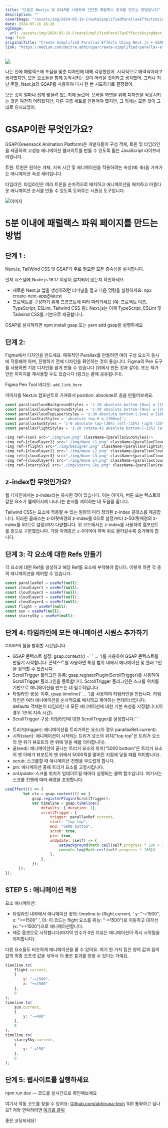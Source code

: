 ```yaml
---
title: "다음은 Nextjs 및 GSAP를 사용하여 간단한 패럴랙스 효과를 만드는 방법입니다"
description: ""
coverImage: "/assets/img/2024-05-16-CreateSimplifiedParallaxEffectsUsingNextjsGSAP_0.png"
date: 2024-05-16 16:28
ogImage: 
  url: /assets/img/2024-05-16-CreateSimplifiedParallaxEffectsUsingNextjsGSAP_0.png
tag: Tech
originalTitle: "Create Simplified Parallax Effects Using Next.js + GSAP"
link: "https://medium.com/@mitra.abhirupa/create-simplified-parallax-effects-using-next-js-gsap-in-10-mins-82d4d60cd15f"
---
```



<img src="/assets/img/2024-05-16-CreateSimplifiedParallaxEffectsUsingNextjsGSAP_0.png" />

나는 전에 패럴랙스에 초점을 맞춘 디자인에 대해 걱정했었어. 시각적으로 매력적이라고 생각했지만, 모든 요소들을 함께 동작시키는 것이 어려울 것이라고 생각했어. 그러나 지난 주말, Next.js와 GSAP를 사용하여 다시 한 번 시도하기로 결정했어.

모든 것이 얼마나 쉽게 맞물려 있는지에 놀랐어. 모바일 화면을 위해 디자인을 적응시키는 것은 여전히 어려웠지만, 다른 구름 세트를 만들어야 했지만, 그 외에는 모든 것이 그대로 유지되었어.

# GSAP이란 무엇인가요?

<div class="content-ad"></div>

GSAP(Greensock Animation Platform)은 개발자들이 구성 객체, 트윈 및 타임라인을 제공하여 고성능 애니메이션 웹사이트를 만들 수 있도록 돕는 JavaScript 라이브러리입니다.

트윈: 트윈은 원하는 개체, 지속 시간 및 애니메이션을 적용하려는 속성(예: 축)을 가져가는 애니메이션 속성 세터입니다.

타임라인: 타임라인은 여러 트윈을 순차적으로 배치하고 애니메이션을 배치하고 아름다운 애니메이션 순서를 만들 수 있도록 도와주는 시퀀싱 도구입니다.

![이미지](https://miro.medium.com/v2/resize:fit:1400/1*xmynutJ-2WQjKwB00KD34Q.gif)

<div class="content-ad"></div>

# 5분 이내에 패럴랙스 파워 페이지를 만드는 방법

## 단계 1 :

NextJs, TailWind CSS 및 GSAP가 주로 필요한 모든 종속성을 설치합니다.

먼저 시스템에 Node.js 18.17 이상이 설치되어 있는지 확인하세요.

<div class="content-ad"></div>

- 새로운 Next.js 앱을 생성하려면 터미널을 열고 다음 명령을 실행하세요: npx create-next-app@latest
- 프로젝트를 구성하기 위해 프롬프트에 따라 따라가세요 (예: 프로젝트 이름, TypeScript, ESLint, Tailwind CSS 등). Next.js는 이제 TypeScript, ESLint 및 Tailwind CSS를 기본으로 제공합니다.

GSAP를 설치하려면 npm install gsap 또는 yarn add gsap을 실행하세요

## 단계 2:

Figma에서 디자인을 만드세요. 매혹적인 Parallax를 만들려면 여러 구성 요소가 동시에 작동해야 하며, 진행하기 전에 디자인을 확인하는 것이 좋습니다. Figma의 Pen 도구를 사용하면 기본 디자인을 쉽게 만들 수 있습니다 (위에서 만든 것과 같이). 또는 제가 만든 이미지를 재사용할 수도 있습니다 (링크는 끝에 공유됩니다).

<div class="content-ad"></div>

Figma Pen Tool 비디오: `add_link_here`

이미지를 NextJs 컴포넌트로 가져와서 position: absolute로 층을 만들어보세요.

```js
const parallaxCloudBackgroundStyles = 'z-10 absolute bottom-[0vw] w-[100vw]';
const parallaxCloudForegroundStyles = 'z-30 absolute bottom-[0vw] w-[100vw]';    
const parallaxCloudTopLayerStyles = 'z-30 absolute bottom-[-5vw] w-[100vw]';
const parallaxStarStyles = 'absolute top-0 w-[100vw]';
const parallaxSunStyles = 'z-0 absolute top-[30%] left-[35%] right-[35%] w-[30%]';
const parallaxFlightStyles = 'z-20 rotate-45 absolute bottom-[-15%] left-[5%] w-[30vw]';

<img ref={sun} src="./img/Sun.png" className={parallaxSunStyles}/>
<img ref={cloudlayer1} src="./img/Wave L1.png" className={parallaxCloudBackgroundStyles}/>            
<img ref={flight} src="./img/Designer.png" className={parallaxFlightStyles}/>
<img ref={cloudlayer2} src="./img/Wave L2.png" className={parallaxCloudForegroundStyles}/>
<img ref={cloudlayer3} src="./img/Wave L3.png" className={parallaxCloudForegroundStyles}/>
<img ref={cloudlayer4} src="./img/Wave L4.png" className={parallaxCloudTopLayerStyles}/>
<img ref={starrySky} src="./img/Starry Sky.png" className={parallaxStarStyles}/>
```

## z-index란 무엇인가요?

<div class="content-ad"></div>

웹 디자인에서는 z-index라는 유사한 것이 있습니다. 이는 이미지, 버튼 또는 텍스트와 같은 요소가 웹페이지에 나타나는 순서를 제어하는 데 도움을 줍니다.

Tailwind CSS는 요소에 적용할 수 있는 일련의 미리 정의된 z-index 클래스를 제공합니다. 이러한 클래스는 z-0(뒷배경의 z-index를 0으로 설정)부터 z-50(뒷배경의 z-index를 50으로 설정)까지 다양합니다. 위 코드에서는 z-index를 사용하여 컴포넌트를 층으로 구분했습니다. 가장 아래층은 z-0이어야 하며 위로 올라갈수록 증가해야 합니다.

## 단계 3: 각 요소에 대한 Refs 만들기

각 요소에 대한 Ref를 생성하고 해당 Ref를 요소에 부착해야 합니다. 이렇게 하면 각 층의 애니메이션을 제어할 수 있습니다.

<div class="content-ad"></div>

```js
const parallaxRef = useRef(null);
const cloudlayer1 = useRef(null);
const cloudlayer2 = useRef(null);
const cloudlayer3 = useRef(null);
const cloudlayer4 = useRef(null);   
const flight = useRef(null); 
const sun = useRef(null);
const starrySky = useRef(null);   
```

## 단계 4: 타임라인에 모든 애니메이션 시퀀스 추가하기

GSAP의 힘을 발휘할 시간입니다.

- GSAP 콘텍스트 설정:
gsap.context(() =` ' ... ')를 사용하여 GSAP 콘텍스트를 만들기 시작합니다. 콘텍스트를 사용하면 특정 범위 내에서 애니메이션 및 플러그인을 정의할 수 있습니다.
- ScrollTrigger 플러그인 등록: gsap.registerPlugin(ScrollTrigger)를 사용하여 ScrollTrigger 플러그인을 등록합니다. ScrollTrigger 플러그인은 스크롤 위치를 기반으로 애니메이션을 만드는 데 필수적입니다.
- 타임라인 생성: 이후, gsap.timeline(' ... ')를 사용하여 타임라인을 만듭니다.
타임라인은 여러 애니메이션을 순차적으로 배치하고 제어하는 컨테이너입니다. defaults 객체는이 타임라인 내 모든 애니메이션에 대한 기본 속성을 지정합니다(이 경우 1초의 지속 시간).
- ScrollTrigger 구성: 타임라인에 대한 ScrollTrigger를 설정합니다:```

<div class="content-ad"></div>

- 트리거(trigger): 애니메이션을 트리거하는 요소(이 경우 parallaxRef.current).
- 시작(start): 애니메이션이 시작되는 트리거 요소의 위치("top top"은 트리거 요소의 맨 위가 뷰포트의 맨 위에 닿을 때를 의미합니다).
- 끝(end): 애니메이션이 끝나는 트리거 요소의 위치("5000 bottom"은 트리거 요소의 맨 아래가 뷰포트의 맨 위에서 5000픽셀 떨어진 지점에 닿을 때를 의미합니다).
- scrub: 스크롤할 때 애니메이션 진행을 부드럽게 합니다.
- pin: 애니메이션 중에 트리거 요소를 고정시킵니다.
- onUpdate: 스크롤 위치가 업데이트될 때마다 실행되는 콜백 함수입니다. 여기서는 스크롤 진행에 따라 배경을 조정합니다.

```js
useEffect(() => {
        let ctx = gsap.context(() => {
            gsap.registerPlugin(ScrollTrigger);
            var timeline = gsap.timeline({
                defaults: { duration: 1},
                scrollTrigger: {
                    trigger: parallaxRef.current,
                    start: "top top",
                    end: "5000 bottom",
                    scrub: true,
                    pin: true,
                    onUpdate: (self) => {
                        setBackground(Math.ceil(self.progress * 100 + 30))
                        console.log(Math.ceil(self.progress * 100))
                    },
                },
            });
      });
});
```

## STEP 5 : 애니메이션 적용
요소 애니메이션:

- 타임라인 내부에서 애니메이션 정의:
timeline.to (flight.current, ' y: "-=1500", x: "+=1500" ', 0): 이 코드는 flight 요소를 위(y: "-=1500")로 이동하고 대각선(x: "+=1500")으로 애니메이션합니다.
- 제로 옵셋으로 시작합니다(마지막 인수가 0인 이유는 애니메이션이 즉시 시작됨을 의미합니다).

<div class="content-ad"></div>

다른 요소들도 비슷하게 애니메이션을 줄 수 있어요. 여기 한 가지 팁은 양의 값과 음의 값의 최종 오프셋 값을 섞어서 더 좋은 효과를 얻을 수 있다는 거예요.

```js
timeline.to(
    flight.current,
    {
        y: "-=1500",
        x: "+=1500"
    },
    0
);
timeline.to(
    sun.current,
    {
        y: "-=400"
    },
    0
);
timeline.to(
    starrySky.current,
    {
        y: "-=150"
    },
    0
);
```

## 단계 5: 웹사이트를 실행하세요

npm run dev — 코드를 실시간으로 확인해보세요

<div class="content-ad"></div>

여기서 작동 코드를 찾을 수 있어요: [Github.com/abhirupa-tech](Github.com/abhirupa-tech)
1대1 통화하고 싶나요? 저와 연락하려면 [여기를 클릭](https://example.com)

좋은 코딩되세요!